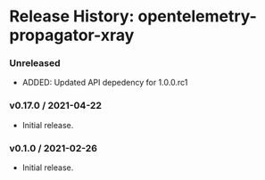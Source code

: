 # Release History: opentelemetry-propagator-xray

### Unreleased

* ADDED: Updated API depedency for 1.0.0.rc1

### v0.17.0 / 2021-04-22

* Initial release.

### v0.1.0 / 2021-02-26

* Initial release.
